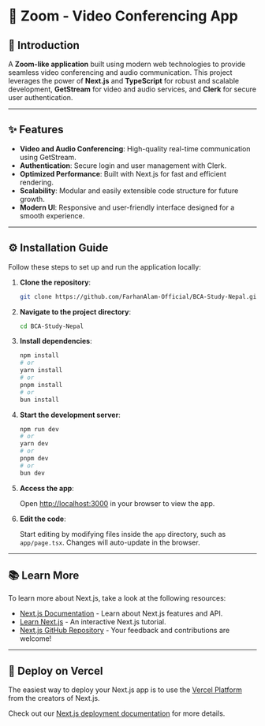# 🎥 Zoom - Video Conferencing App
## 📜 Introduction

A **Zoom-like application** built using modern web technologies to provide seamless video conferencing and audio communication. This project leverages the power of **Next.js** and **TypeScript** for robust and scalable development, **GetStream** for video and audio services, and **Clerk** for secure user authentication.

---

## ✨ Features

- **Video and Audio Conferencing**: High-quality real-time communication using GetStream.
- **Authentication**: Secure login and user management with Clerk.
- **Optimized Performance**: Built with Next.js for fast and efficient rendering.
- **Scalability**: Modular and easily extensible code structure for future growth.
- **Modern UI**: Responsive and user-friendly interface designed for a smooth experience.

---

## ⚙️ Installation Guide

Follow these steps to set up and run the application locally:

1. **Clone the repository**:

    ```bash
    git clone https://github.com/FarhanAlam-Official/BCA-Study-Nepal.git
    ```

2. **Navigate to the project directory**:

    ```bash
    cd BCA-Study-Nepal
    ```

3. **Install dependencies**:

    ```bash
    npm install
    # or
    yarn install
    # or
    pnpm install
    # or
    bun install
    ```

4. **Start the development server**:

    ```bash
    npm run dev
    # or
    yarn dev
    # or
    pnpm dev
    # or
    bun dev
    ```

5. **Access the app**:

    Open [http://localhost:3000](http://localhost:3000) in your browser to view the app.

6. **Edit the code**:

    Start editing by modifying files inside the `app` directory, such as `app/page.tsx`. Changes will auto-update in the browser.

---

## 📚 Learn More

To learn more about Next.js, take a look at the following resources:

- [Next.js Documentation](https://nextjs.org/docs) - Learn about Next.js features and API.
- [Learn Next.js](https://nextjs.org/learn) - An interactive Next.js tutorial.
- [Next.js GitHub Repository](https://github.com/vercel/next.js) - Your feedback and contributions are welcome!

---

## 🚀 Deploy on Vercel

The easiest way to deploy your Next.js app is to use the [Vercel Platform](https://vercel.com/new?utm_medium=default-template&filter=next.js&utm_source=create-next-app&utm_campaign=create-next-app-readme) from the creators of Next.js.

Check out our [Next.js deployment documentation](https://nextjs.org/docs/app/building-your-application/deploying) for more details.
